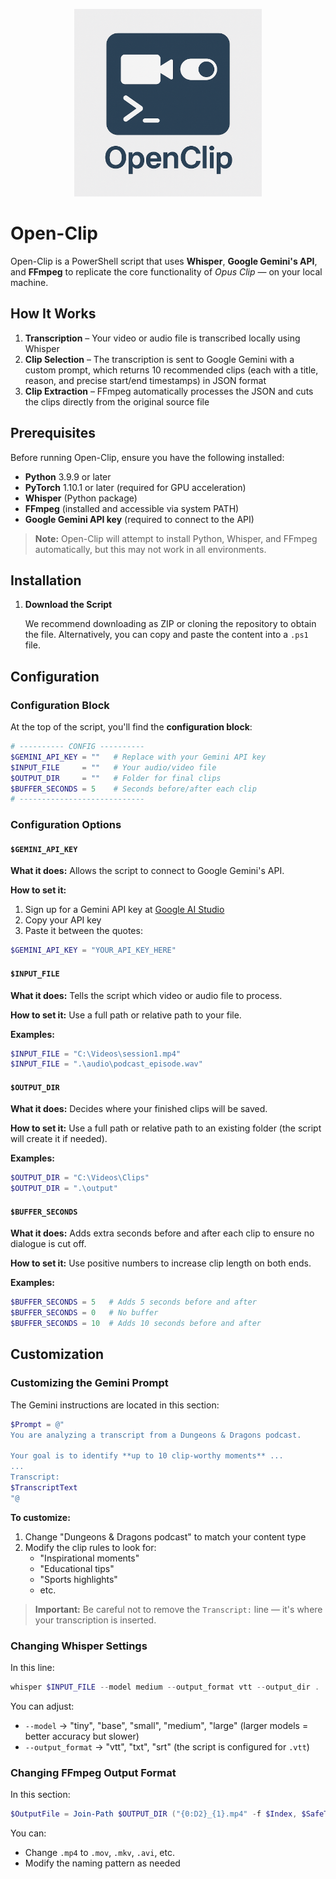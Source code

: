 <p align="center">
  <img src="https://raw.githubusercontent.com/Quinten97/Open-Clip/refs/heads/main/OpenClip%20Logo.png" alt="OpenClip" width="300">
</p>

# Open-Clip

Open-Clip is a PowerShell script that uses **Whisper**, **Google Gemini's API**, and **FFmpeg** to replicate the core functionality of *Opus Clip* — on your local machine.

## How It Works

1. **Transcription** – Your video or audio file is transcribed locally using Whisper
2. **Clip Selection** – The transcription is sent to Google Gemini with a custom prompt, which returns 10 recommended clips (each with a title, reason, and precise start/end timestamps) in JSON format
3. **Clip Extraction** – FFmpeg automatically processes the JSON and cuts the clips directly from the original source file

## Prerequisites

Before running Open-Clip, ensure you have the following installed:

- **Python** 3.9.9 or later
- **PyTorch** 1.10.1 or later (required for GPU acceleration)
- **Whisper** (Python package)
- **FFmpeg** (installed and accessible via system PATH)
- **Google Gemini API key** (required to connect to the API)

> **Note:** Open-Clip will attempt to install Python, Whisper, and FFmpeg automatically, but this may not work in all environments.

## Installation

1. **Download the Script**
   
   We recommend downloading as ZIP or cloning the repository to obtain the file. Alternatively, you can copy and paste the content into a `.ps1` file.

## Configuration

### Configuration Block

At the top of the script, you'll find the **configuration block**:

```powershell
# ---------- CONFIG ----------
$GEMINI_API_KEY = ""   # Replace with your Gemini API key
$INPUT_FILE     = ""   # Your audio/video file
$OUTPUT_DIR     = ""   # Folder for final clips
$BUFFER_SECONDS = 5    # Seconds before/after each clip
# ----------------------------
```

### Configuration Options

#### `$GEMINI_API_KEY`

**What it does:** Allows the script to connect to Google Gemini's API.

**How to set it:**
1. Sign up for a Gemini API key at [Google AI Studio](https://ai.google.dev/aistudio)
2. Copy your API key
3. Paste it between the quotes:

```powershell
$GEMINI_API_KEY = "YOUR_API_KEY_HERE"
```

#### `$INPUT_FILE`

**What it does:** Tells the script which video or audio file to process.

**How to set it:** Use a full path or relative path to your file.

**Examples:**
```powershell
$INPUT_FILE = "C:\Videos\session1.mp4"
$INPUT_FILE = ".\audio\podcast_episode.wav"
```

#### `$OUTPUT_DIR`

**What it does:** Decides where your finished clips will be saved.

**How to set it:** Use a full path or relative path to an existing folder (the script will create it if needed).

**Examples:**
```powershell
$OUTPUT_DIR = "C:\Videos\Clips"
$OUTPUT_DIR = ".\output"
```

#### `$BUFFER_SECONDS`

**What it does:** Adds extra seconds before and after each clip to ensure no dialogue is cut off.

**How to set it:** Use positive numbers to increase clip length on both ends.

**Examples:**
```powershell
$BUFFER_SECONDS = 5   # Adds 5 seconds before and after
$BUFFER_SECONDS = 0   # No buffer
$BUFFER_SECONDS = 10  # Adds 10 seconds before and after
```

## Customization

### Customizing the Gemini Prompt

The Gemini instructions are located in this section:

```powershell
$Prompt = @"
You are analyzing a transcript from a Dungeons & Dragons podcast.

Your goal is to identify **up to 10 clip-worthy moments** ...
...
Transcript:
$TranscriptText
"@
```

**To customize:**
1. Change "Dungeons & Dragons podcast" to match your content type
2. Modify the clip rules to look for:
   - "Inspirational moments"
   - "Educational tips"
   - "Sports highlights"
   - etc.

> **Important:** Be careful not to remove the `Transcript:` line — it's where your transcription is inserted.

### Changing Whisper Settings

In this line:

```powershell
whisper $INPUT_FILE --model medium --output_format vtt --output_dir .
```

You can adjust:
- `--model` → "tiny", "base", "small", "medium", "large" (larger models = better accuracy but slower)
- `--output_format` → "vtt", "txt", "srt" (the script is configured for `.vtt`)

### Changing FFmpeg Output Format

In this section:

```powershell
$OutputFile = Join-Path $OUTPUT_DIR ("{0:D2}_{1}.mp4" -f $Index, $SafeTitle)
```

You can:
- Change `.mp4` to `.mov`, `.mkv`, `.avi`, etc.
- Modify the naming pattern as needed
